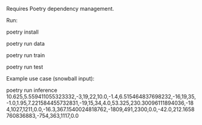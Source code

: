 Requires Poetry dependency management.

Run:

poetry install

poetry run data

poetry run train

poetry run test

Example use case (snowball input):

poetry run inference 10.625,5.559411055323332,-3,19,22,10.0,-1.4,6.515464837698232,-16,19,35,-1.0,1.95,7.221584455732831,-19,15,34,4.0,53.325,230.30096111894036,-184,1027,1211,0.0,-16.3,367.1540024818762,-1809,491,2300,0.0,-42.0,212.1658760836883,-754,363,1117,0.0
